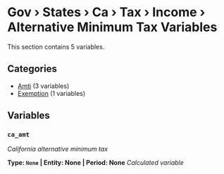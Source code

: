 # Gov › States › Ca › Tax › Income › Alternative Minimum Tax Variables

This section contains 5 variables.

## Categories

- [Amti](amti/index.md) (3 variables)
- [Exemption](exemption/index.md) (1 variables)

## Variables

### `ca_amt`
*California alternative minimum tax*

**Type: `None` | Entity: None | Period: None**
*Calculated variable*
